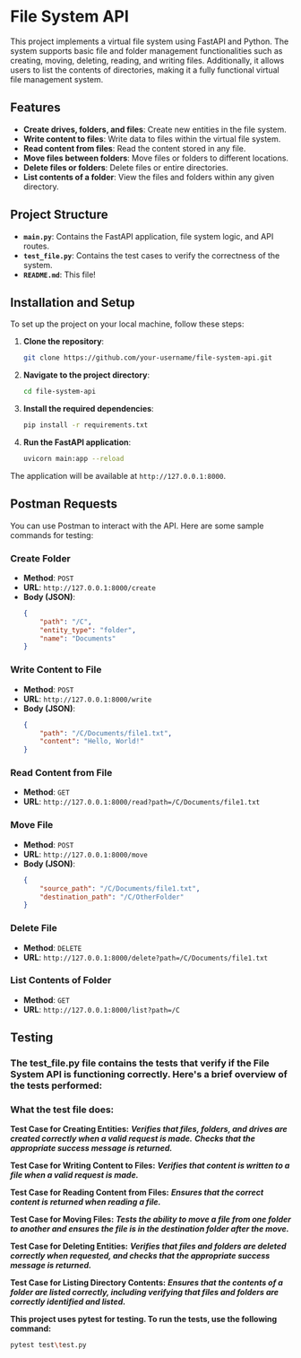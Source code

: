 # File System API

This project implements a virtual file system using FastAPI and Python. The system supports basic file and folder management functionalities such as creating, moving, deleting, reading, and writing files. Additionally, it allows users to list the contents of directories, making it a fully functional virtual file management system.

## Features
- **Create drives, folders, and files**: Create new entities in the file system.
- **Write content to files**: Write data to files within the virtual file system.
- **Read content from files**: Read the content stored in any file.
- **Move files between folders**: Move files or folders to different locations.
- **Delete files or folders**: Delete files or entire directories.
- **List contents of a folder**: View the files and folders within any given directory.

## Project Structure
- **`main.py`**: Contains the FastAPI application, file system logic, and API routes.
- **`test_file.py`**: Contains the test cases to verify the correctness of the system.
- **`README.md`**: This file!

## Installation and Setup

To set up the project on your local machine, follow these steps:

1. **Clone the repository**:
    ```bash
    git clone https://github.com/your-username/file-system-api.git
    ```

2. **Navigate to the project directory**:
    ```bash
    cd file-system-api
    ```

3. **Install the required dependencies**:
    ```bash
    pip install -r requirements.txt
    ```

4. **Run the FastAPI application**:
    ```bash
    uvicorn main:app --reload
    ```

The application will be available at `http://127.0.0.1:8000`.

## Postman Requests

You can use Postman to interact with the API. Here are some sample commands for testing:

### Create Folder
- **Method**: `POST`
- **URL**: `http://127.0.0.1:8000/create`
- **Body (JSON)**:
    ```json
    {
        "path": "/C",
        "entity_type": "folder",
        "name": "Documents"
    }
    ```

### Write Content to File
- **Method**: `POST`
- **URL**: `http://127.0.0.1:8000/write`
- **Body (JSON)**:
    ```json
    {
        "path": "/C/Documents/file1.txt",
        "content": "Hello, World!"
    }
    ```

### Read Content from File
- **Method**: `GET`
- **URL**: `http://127.0.0.1:8000/read?path=/C/Documents/file1.txt`

### Move File
- **Method**: `POST`
- **URL**: `http://127.0.0.1:8000/move`
- **Body (JSON)**:
    ```json
    {
        "source_path": "/C/Documents/file1.txt",
        "destination_path": "/C/OtherFolder"
    }
    ```

### Delete File
- **Method**: `DELETE`
- **URL**: `http://127.0.0.1:8000/delete?path=/C/Documents/file1.txt`

### List Contents of Folder
- **Method**: `GET`
- **URL**: `http://127.0.0.1:8000/list?path=/C`

## Testing

### The test_file.py file contains the tests that verify if the File System API is functioning correctly. Here's a brief overview of the tests performed:

### What the test file does:
**Test Case for Creating Entities:**
***Verifies that files, folders, and drives are created correctly when a valid request is made.***
***Checks that the appropriate success message is returned.***

**Test Case for Writing Content to Files:**
***Verifies that content is written to a file when a valid request is made.***

**Test Case for Reading Content from Files:**
***Ensures that the correct content is returned when reading a file.***

**Test Case for Moving Files:**
***Tests the ability to move a file from one folder to another and ensures the file is in the destination folder after the move.***

**Test Case for Deleting Entities:**
***Verifies that files and folders are deleted correctly when requested, and checks that the appropriate success message is returned.***

**Test Case for Listing Directory Contents:**
***Ensures that the contents of a folder are listed correctly, including verifying that files and folders are correctly identified and listed.***

**This project uses pytest for testing. To run the tests, use the following command:**

```bash
pytest test\test.py

